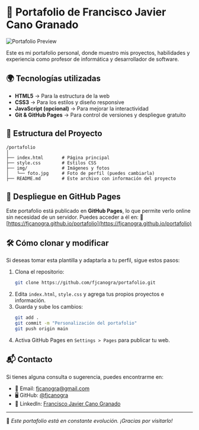 # 📌 Portafolio de Francisco Javier Cano Granado

![Portafolio Preview](img/preview.png) <!-- Puedes cambiar esta imagen por una captura de tu portafolio -->

Este es mi portafolio personal, donde muestro mis proyectos, habilidades y experiencia como profesor de informática y desarrollador de software.

## 🌍 Tecnologías utilizadas
- **HTML5** → Para la estructura de la web
- **CSS3** → Para los estilos y diseño responsive
- **JavaScript (opcional)** → Para mejorar la interactividad
- **Git & GitHub Pages** → Para control de versiones y despliegue gratuito

## 📁 Estructura del Proyecto
```
/portafolio
│
├── index.html       # Página principal
├── style.css        # Estilos CSS
├── img/             # Imágenes y fotos
│   └── foto.jpg     # Foto de perfil (puedes cambiarla)
├── README.md        # Este archivo con información del proyecto
```

## 🚀 Despliegue en GitHub Pages
Este portafolio está publicado en **GitHub Pages**, lo que permite verlo online sin necesidad de un servidor. Puedes acceder a él en:
🔗 [https://fjcanogra.github.io/portafolio](https://fjcanogra.github.io/portafolio)

## 🛠 Cómo clonar y modificar
Si deseas tomar esta plantilla y adaptarla a tu perfil, sigue estos pasos:

1. Clona el repositorio:
   ```sh
   git clone https://github.com/fjcanogra/portafolio.git
   ```
2. Edita `index.html`, `style.css` y agrega tus propios proyectos e información.
3. Guarda y sube los cambios:
   ```sh
   git add .
   git commit -m "Personalización del portafolio"
   git push origin main
   ```
4. Activa GitHub Pages en `Settings > Pages` para publicar tu web.

## 📬 Contacto
Si tienes alguna consulta o sugerencia, puedes encontrarme en:
- 📧 Email: fjcanogra@gmail.com
- 🖥️ GitHub: [@fjcanogra](https://github.com/fjcanogra)
- 💼 LinkedIn: [Francisco Javier Cano Granado](https://linkedin.com/in/fjcanogra)

---
📌 *Este portafolio está en constante evolución. ¡Gracias por visitarlo!*
